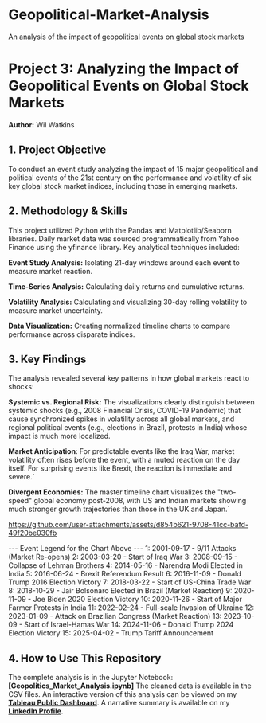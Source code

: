 # Geopolitical-Market-Analysis
An analysis of the impact of geopolitical events on global stock markets
# Project 3: Analyzing the Impact of Geopolitical Events on Global Stock Markets

**Author:** Wil Watkins

## 1. Project Objective
To conduct an event study analyzing the impact of 15 major geopolitical and political events of the 21st century on the performance and volatility of six key global stock market indices, including those in emerging markets.

## 2. Methodology & Skills
This project utilized Python with the Pandas and Matplotlib/Seaborn libraries. Daily market data was sourced programmatically from Yahoo Finance using the yfinance library. Key analytical techniques included:

**Event Study Analysis:** Isolating 21-day windows around each event to measure market reaction.

**Time-Series Analysis:** Calculating daily returns and cumulative returns.

**Volatility Analysis:** Calculating and visualizing 30-day rolling volatility to measure market uncertainty.

**Data Visualization:** Creating normalized timeline charts to compare performance across disparate indices.

## 3. Key Findings
The analysis revealed several key patterns in how global markets react to shocks:

**Systemic vs. Regional Risk:** The visualizations clearly distinguish between systemic shocks (e.g., 2008 Financial Crisis, COVID-19 Pandemic) that cause synchronized spikes in volatility across all global markets, and regional political events (e.g., elections in Brazil, protests in India) whose impact is much more localized.

**Market Anticipation**: For predictable events like the Iraq War, market volatility often rises before the event, with a muted reaction on the day itself. For surprising events like Brexit, the reaction is immediate and severe.`

**Divergent Economies:** The master timeline chart visualizes the "two-speed" global economy post-2008, with US and Indian markets showing much stronger growth trajectories than those in the UK and Japan.`

https://github.com/user-attachments/assets/d854b621-9708-41cc-bafd-49f20be030fb

--- Event Legend for the Chart Above ---
  1: 2001-09-17 - 9/11 Attacks (Market Re-opens)
  2: 2003-03-20 - Start of Iraq War
  3: 2008-09-15 - Collapse of Lehman Brothers
  4: 2014-05-16 - Narendra Modi Elected in India
  5: 2016-06-24 - Brexit Referendum Result
  6: 2016-11-09 - Donald Trump 2016 Election Victory
  7: 2018-03-22 - Start of US-China Trade War
  8: 2018-10-29 - Jair Bolsonaro Elected in Brazil (Market Reaction)
  9: 2020-11-09 - Joe Biden 2020 Election Victory
  10: 2020-11-26 - Start of Major Farmer Protests in India
  11: 2022-02-24 - Full-scale Invasion of Ukraine
  12: 2023-01-09 - Attack on Brazilian Congress (Market Reaction)
  13: 2023-10-09 - Start of Israel-Hamas War
  14: 2024-11-06 - Donald Trump 2024 Election Victory
  15: 2025-04-02 - Trump Tariff Announcement

## 4. How to Use This Repository

The complete analysis is in the Jupyter Notebook: **[Geopolitics_Market_Analysis.ipynb]**
The cleaned data is available in the CSV files.
An interactive version of this analysis can be viewed on my **[Tableau Public Dashboard](https://public.tableau.com/app/profile/william.watkins5080/vizzes)**.
A narrative summary is available on my **[LinkedIn Profile](link-to-your-linkedin-article)**.
